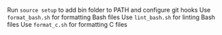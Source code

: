 Run `source setup` to add bin folder to PATH and configure git hooks
Use `format_bash.sh` for formatting Bash files
Use `lint_bash.sh` for linting Bash files
Use `format_c.sh` for formatting C files
